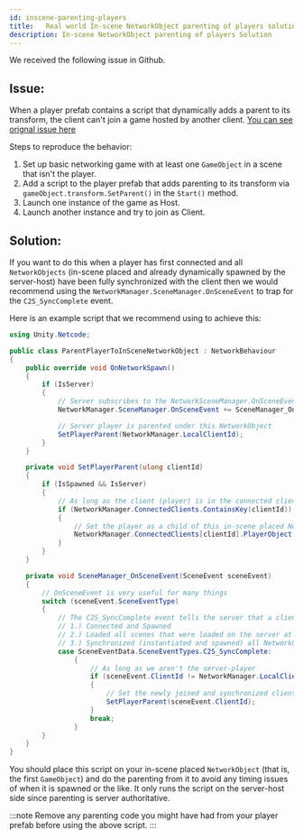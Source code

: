 ```yaml
---
id: inscene-parenting-players
title:   Real world In-scene NetworkObject parenting of players solution
description: In-scene NetworkObject parenting of players Solution
---
```



We received the following issue in Github. 

## Issue:

When a player prefab contains a script that dynamically adds a parent to its transform, the client can't join a game hosted by another client. [You can see orignal issue here](https://github.com/Unity-Technologies/com.unity.netcode.gameobjects/issues/1211)

Steps to reproduce the behavior:

1. Set up basic networking game with at least one `GameObject` in a scene that isn't the player.
1. Add a script to the player prefab that adds parenting to its transform via `gameObject.transform.SetParent()` in the `Start()` method.
1. Launch one instance of the game as Host.
1. Launch another instance and try to join as Client.

## Solution:


If you want to do this when a player has first connected and all `NetworkObjects` (in-scene placed and already dynamically spawned by the server-host) have been fully synchronized with the client then we would recommend using the `NetworkManager.SceneManager.OnSceneEvent` to trap for the `C2S_SyncComplete` event.

Here is an example script that we recommend using to achieve this:

```csharp
using Unity.Netcode;

public class ParentPlayerToInSceneNetworkObject : NetworkBehaviour
{   
    public override void OnNetworkSpawn()
    {
        if (IsServer)
        {
            // Server subscribes to the NetworkSceneManager.OnSceneEvent event
            NetworkManager.SceneManager.OnSceneEvent += SceneManager_OnSceneEvent;

            // Server player is parented under this NetworkObject
            SetPlayerParent(NetworkManager.LocalClientId);
        }
    }

    private void SetPlayerParent(ulong clientId)
    {
        if (IsSpawned && IsServer)
        {
            // As long as the client (player) is in the connected clients list
            if (NetworkManager.ConnectedClients.ContainsKey(clientId))
            {
                // Set the player as a child of this in-scene placed NetworkObject 
                NetworkManager.ConnectedClients[clientId].PlayerObject.transform.parent = transform;
            }
        }
    }

    private void SceneManager_OnSceneEvent(SceneEvent sceneEvent)
    {
        // OnSceneEvent is very useful for many things
        switch (sceneEvent.SceneEventType)
        {
            // The C2S_SyncComplete event tells the server that a client-player has:
            // 1.) Connected and Spawned
            // 2.) Loaded all scenes that were loaded on the server at the time of connecting
            // 3.) Synchronized (instantiated and spawned) all NetworkObjects in the network session
            case SceneEventData.SceneEventTypes.C2S_SyncComplete:
                {
                    // As long as we aren't the server-player
                    if (sceneEvent.ClientId != NetworkManager.LocalClientId)
                    {
                        // Set the newly joined and synchronized client-player as a child of this in-scene placed NetworkObject
                        SetPlayerParent(sceneEvent.ClientId);
                    }
                    break;
                }
        }
    }
}
```

You should place this script on your in-scene placed `NetworkObject` (that is, the first `GameObject`) and do the parenting from it to avoid any timing issues of when it is spawned or the like. It only runs the script on the server-host side since parenting is server authoritative. 


:::note
Remove any parenting code you might have had from your player prefab before using the above script.
:::